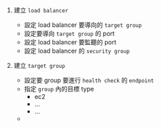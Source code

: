
1. 建立 `load balancer` 
	+ 設定 load balancer 要導向的 `target group`
	+ 設定要導向 `target group` 的 port
	+ 設定 load balancer 要監聽的 port
	+ 設定 load balancer 的 `security group`

2. 建立 `target group`
	+ 設定要 group 要進行 `health check` 的 `endpoint`
	+ 指定 `group` 內的目標 type
		+ ec2
		+ ...
		+ ...
	+ 